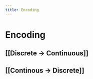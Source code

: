 ```yaml
---
title: Encoding
---
```


# Encoding

## [[Discrete -> Continuous]]

## [[Continous -> Discrete]]

































































